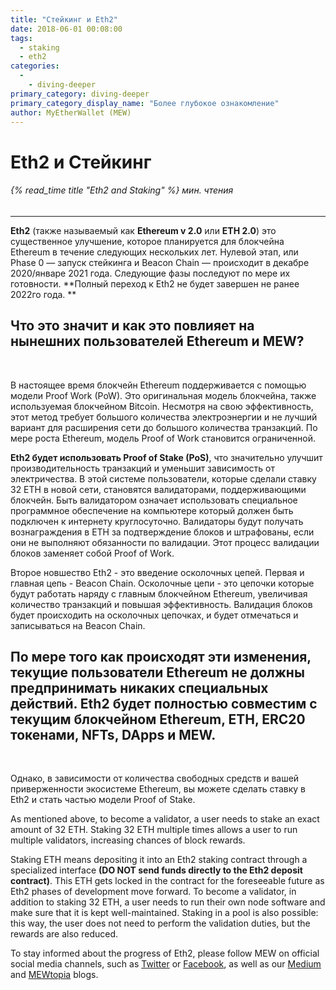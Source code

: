 ```yaml
---
title: "Стейкинг и Eth2"
date: 2018-06-01 00:08:00
tags:
  - staking
  - eth2
categories:
  - 
    - diving-deeper
primary_category: diving-deeper
primary_category_display_name: "Более глубокое ознакомление"
author: MyEtherWallet (MEW)
---
```


# **Eth2 и Стейкинг**

###### {% read_time title "Eth2 and Staking" %} мин. чтения

* * *

**Eth2** (также называемый как **Ethereum v 2.0** или **ETH 2.0**) это существенное улучшение, которое планируется для блокчейна Ethereum в течение следующих нескольких лет. Нулевой этап, или Phase 0 — запуск стейкинга и Beacon Chain — происходит в декабре 2020/январе 2021 года. Следующие фазы последуют по мере их готовности. **Полный переход к Eth2 не будет завершен не ранее 2022го года. **

## **Что это значит и как это повлияет на нынешних пользователей Ethereum и MEW?**

<br>

В настоящее время блокчейн Ethereum поддерживается с помощью модели Proof Work (PoW). Это оригинальная модель блокчейна, также используемая блокчейном Bitcoin. Несмотря на свою эффективность, этот метод требует большого количества электроэнергии и не лучший вариант для расширения сети до большого количества транзакций. По мере роста Ethereum, модель Proof of Work становится ограниченной.

**Eth2 будет использовать Proof of Stake (PoS)**, что значительно улучшит производительность транзакций и уменьшит зависимость от электричества. В этой системе пользователи, которые сделали ставку 32 ETH в новой сети, становятся валидаторами, поддерживающими блокчейн. Быть валидатором означает использовать специальное программное обеспечение на компьютере который должен быть подключен к интернету круглосуточно. Валидаторы будут получать вознаграждения в ETH за подтверждение блоков и штрафованы, если они не выполняют обязанности по валидации. Этот процесс валидации блоков заменяет собой Proof of Work.

Второе новшество Eth2 - это введение осколочных цепей. Первая и главная цепь - Beacon Chain. Осколoчные цепи - это цепочки которые будут работать наряду с главным блокчейном Ethereum, увеличивая количество транзакций и повышая эффективность. Валидация блоков будет происходить на осколочных цепочках, и будет отмечаться и записываться на Beacon Chain.

## **По мере того как происходят эти изменения, текущие пользователи Ethereum не должны предпринимать никаких специальных действий. Eth2 будет полностью совместим с текущим блокчейном Ethereum, ETH, ERC20 токенами, NFTs, DApps и MEW.**

<br>

Однако, в зависимости от количества свободных средств и вашей приверженности экосистеме Ethereum, вы можете сделать ставку в Eth2 и стать частью модели Proof of Stake.

As mentioned above, to become a validator, a user needs to stake an exact amount of 32 ETH. Staking 32 ETH multiple times allows a user to run multiple validators, increasing chances of block rewards.

Staking ETH means depositing it into an Eth2 staking contract through a specialized interface **(DO NOT send funds directly to the Eth2 deposit contract)**. This ETH gets locked in the contract for the foreseeable future as Eth2 phases of development move forward. To become a validator, in addition to staking 32 ETH, a user needs to run their own node software and make sure that it is kept well-maintained. Staking in a pool is also possible: this way, the user does not need to perform the validation duties, but the rewards are also reduced.

To stay informed about the progress of Eth2, please follow MEW on official social media channels, such as [Twitter][mewt] or [Facebook][mewf], as well as our [Medium][mewme] and [MEWtopia][mewb] blogs.

[mewt]: https://twitter.com/myetherwallet

[mewf]: https://www.facebook.com/MyEtherWallet/

[mewme]: https://medium.com/@myetherwallet

[mewb]: https://www.mewtopia.com/
